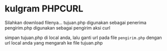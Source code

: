 # kulgram PHPCURL

Silahkan download filenya...
tujuan.php digunakan sebagai penerima
pengirim.php digunakan sebagai pengirim aksi curl

simpan tujuan.php di local anda,
lalu ganti url pada file `pengirim.php` dengan url local anda yang mengarah ke file tujuan.php





